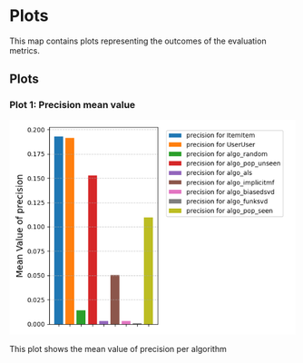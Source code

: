 # Plots

This map contains plots representing the outcomes of the evaluation metrics.

## Plots

### Plot 1: Precision mean value

![Plot 1](precision_implicit.png)

This plot shows the mean value of precision per algorithm
